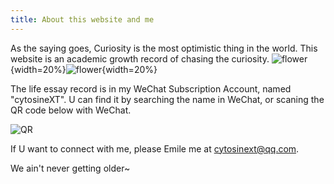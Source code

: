 ```yaml
---
title: About this website and me
---
```


As the saying goes, Curiosity is the most optimistic thing in the world. This website is an academic growth record of chasing the curiosity. 
![flower](https://github.com/cytosineXT/alembic-kit/assets/63288867/e67ac232-8530-4945-899d-1af402b5c824){width=20%}![flower](https://github.com/cytosineXT/alembic-kit/assets/63288867/e67ac232-8530-4945-899d-1af402b5c824){width=20%}


The life essay record is in my WeChat Subscription Account, named "cytosineXT". U can find it by searching the name in WeChat, or scaning the QR code below with WeChat.

![QR](https://github.com/cytosineXT/alembic-kit/assets/63288867/40ac3e48-2bd4-406e-8273-2c23b2fb1adc)

If U want to connect with me, please Emile me at cytosinext@qq.com.

We ain't never getting older~

